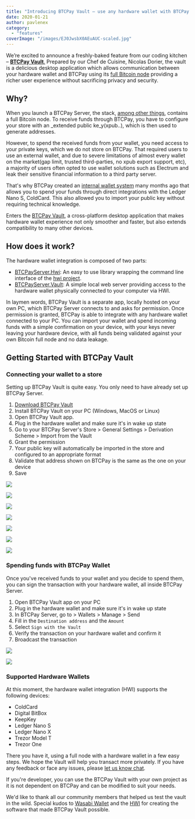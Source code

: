 ```yaml
---
title: "Introducing BTCPay Vault – use any hardware wallet with BTCPay and its full node"
date: 2020-01-21
author: pavlenex
category:
  - "features"
coverImage: "/images/EJ0JwsbX0AEuAUC-scaled.jpg"
---
```


We’re excited to announce a freshly-baked feature from our coding kitchen – [**BTCPay Vault**.](https://github.com/btcpayserver/BTCPayServer.Vault) Prepared by our Chef de Cuisine, Nicolas Dorier, the vault is a delicious desktop application which allows communication between your hardware wallet and BTCPay using its [full Bitcoin node](https://en.bitcoin.it/wiki/Full_node) providing a richer user experience without sacrificing privacy and security.

## Why?

When you launch a BTCPay Server, the stack, [among other things](https://docs.btcpayserver.org/Development/#architecture), contains a full Bitcoin node. To receive funds through BTCPay, you have to configure your store with an _extended public ke_y(xpub..), which is then used to generate addresses.

However, to spend the received funds from your wallet, you need access to your private keys, which we do not store on BTCPay. That required users to use an external wallet, and due to severe limitations of almost every wallet on the market(gap limit, trusted third-parties, no xpub export support, etc), a majority of users often opted to use wallet solutions such as Electrum and leak their sensitive financial information to a third party server.

That's why BTCPay created an [internal wallet system](https://docs.btcpayserver.org/features/wallet) many months ago that allows you to spend your funds through direct integrations with the Ledger Nano S, ColdCard. This also allowed you to import your public key without requiring technical knowledge.

Enters the [BTCPay Vault](https://github.com/btcpayserver/BTCPayServer.Vault), a cross-platform desktop application that makes hardware wallet experience not only smoother and faster, but also extends compatibility to many other devices.

## How does it work?

The hardware wallet integration is composed of two parts:

- [BTCPayServer.Hwi](https://github.com/btcpayserver/BTCPayServer.Vault/blob/master/BTCPayServer.Hwi): An easy to use library wrapping the command line interface of the [hwi project](https://github.com/bitcoin-core/HWI).
- [BTCPayServer.Vault](https://github.com/btcpayserver/BTCPayServer.Vault/blob/master/BTCPayServer.Vault): A simple local web server providing access to the hardware wallet physically connected to your computer via HWI.

In laymen words, BTCPay Vault is a separate app, locally hosted on your own PC, which BTCPay Server connects to and asks for permission. Once permission is granted, BTCPay is able to integrate with any hardware wallet connected to your PC. You can import your wallet and spend incoming funds with a simple confirmation on your device, with your keys never leaving your hardware device, with all funds being validated against your own Bitcoin full node and no data leakage.

## Getting Started with BTCPay Vault

### Connecting your wallet to a store

Setting up BTCPay Vault is quite easy. You only need to have already set up BTCPay Server.

1. [Download BTCPay Vault](https://github.com/btcpayserver/BTCPayServer.Vault/releases)
2. Install BTCPay Vault on your PC (Windows, MacOS or Linux)
3. Open BTCPay Vault app.
4. Plug in the hardware wallet and make sure it's in wake up state
5. Go to your BTCPay Server's Store > General Settings > Derivation Scheme > Import from the Vault
6. Grant the permission
7. Your public key will automatically be imported in the store and configured to an appropriate format
8. Validate that address shown on BTCPay is the same as the one on your device
9. Save

![](/images/BTCPay-Vault-Store-Setup-1-1024x553.png)

![](/images/BTCPay-Vault-Store-Setup-2-1024x721.png)

![](/images/BTCPay-Vault-Store-Setup-3-1024x548.png)

![](/images/BTCPay-Vault-Store-Setup-4-1024x524.png)

![](/images/BTCPay-Vault-Store-Setup-5-1024x510.png)

![](/images/BTCPay-Vault-Store-Setup-6-1024x738.png)

![](/images/BTCPay-Vault-Store-Setup-7-1024x788.png)

### Spending funds with BTCPay Wallet

Once you've received funds to your wallet and you decide to spend them, you can sign the transaction with your hardware wallet, all inside BTCPay Server.

1. Open BTCPay Vault app on your PC
2. Plug in the hardware wallet and make sure it's in wake up state
3. In BTCPay Server, go to > Wallets > Manage > Send
4. Fill in the `Destination address` and the `Amount`
5. Select `Sign with the Vault`
6. Verify the transaction on your hardware wallet and confirm it
7. Broadcast the transaction

![](/images/BTCPay-Vault-Wallet-Send-1-1024x660.png)



![](/images/BTCPay-Vault-Wallet-Send-2-1024x558.png)

### Supported Hardware Wallets

At this moment, the hardware wallet integration (HWI) supports the following devices:

- ColdCard
- Digital BitBox
- KeepKey
- Ledger Nano S
- Ledger Nano X
- Trezor Model T
- Trezor One

There you have it, using a full node with a hardware wallet in a few easy steps. We hope the Vault will help you transact more privately. If you have any feedback or face any issues, please [let us know chat](https://chat.btcpayserver.org/).

If you're developer, you can use the BTCPay Vault with your own project as it is not dependent on BTCPay and can be modified to suit your needs.

We'd like to thank all our community members that helped us test the vault in the wild. Special kudos to [Wasabi Wallet](https://github.com/zkSNACKs/WalletWasabi) and the [HWI](https://github.com/bitcoin-core/HWI#device-support) for creating the software that made BTCPay Vault possible.
